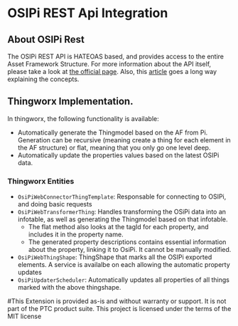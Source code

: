# OSIPi REST Api Integration

## About OSIPi Rest

The OSIPi REST API is HATEOAS based, and provides access to the entire Asset Framework Structure.
For more information about the API itself, please take a look at [the official page](https://techsupport.osisoft.com/Documentation/PI-Web-API/help/getting-started.html). Also, this [article](https://pisquare.osisoft.com/community/developers-club/restful-pi-system-access/blog/2015/04/17/getting-started-with-pi-web-api) goes a long way explaining the concepts.

## Thingworx Implementation.

In thingworx, the following functionality is available:

* Automatically generate the Thingmodel based on the AF from Pi. Generation can be recursive (meaning create a thing for each element in the AF structure) or flat, meaning that you only go one level deep.
* Automatically update the properties values based on the latest OSIPi data.

### Thingworx Entities

* `OsiPiWebConnectorThingTemplate`: Responsable for connecting to OSIPi, and doing basic requests
* `OsiPiWebTransformerThing`: Handles transforming the OSiPi data into an infotable, as well as generating the Thingmodel based on that infotable. 
    * The flat method also looks at the tagId for each property, and includes it in the property name.
    * The generated property descriptions contains essential information about the property, linking it to OsiPi. It cannot be manually modified.
* `OsiPiWebThingShape`: ThingShape that marks all the OSIPi exported elements. A service is availalbe on each allowing the automatic property updates
* `OsiPiUpdaterScheduler`: Automatically updates all properties of all things marked with the above thingshape.

#This Extension is provided as-is and without warranty or support. It is not part of the PTC product suite. This project is licensed under the terms of the MIT license
